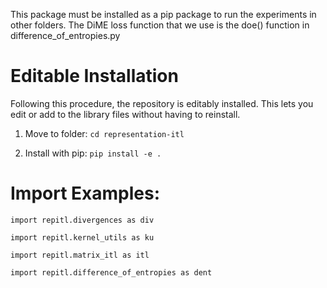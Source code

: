 This package must be installed as a pip package to run the experiments in other folders. The DiME loss function that we use is the doe() function in difference_of_entropies.py

# Editable Installation
Following this procedure, the repository is editably installed. This lets you edit or add to the library files without having to reinstall.


1) Move to folder:  ```cd representation-itl```

2) Install with pip:  ```pip install -e .```


# Import Examples:
```
import repitl.divergences as div

import repitl.kernel_utils as ku

import repitl.matrix_itl as itl

import repitl.difference_of_entropies as dent
```
